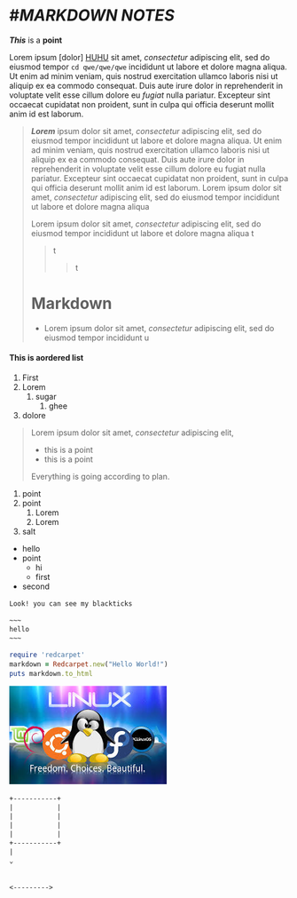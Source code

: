# #*MARKDOWN NOTES*
 ***This*** is a **point**

Lorem ipsum [dolor] [HUHU](https://www.google.com/imgres?q=linux&imgurl=https%3A%2F%2Fwww.unixmen.com%2Fwp-content%2Fuploads%2F2014%2F02%2Flinux.png&imgrefurl=https%3A%2F%2Fwww.unixmen.com%2Fput-linux-computer%2F&docid=oaZKz1mRi504ZM&tbnid=uJvclOdYjwENVM&vet=12ahUKEwjNiYPfw4iHAxWMoa8BHcMxDewQM3oFCIABEAA..i&w=1920&h=1200&hcb=2&ved=2ahUKEwjNiYPfw4iHAxWMoa8BHcMxDewQM3oFCIABEAA) sit amet, *consectetur* adipiscing elit, sed do eiusmod tempor `cd qwe/qwe/qwe` incididunt ut labore et dolore magna aliqua. Ut enim ad minim veniam, quis nostrud exercitation ullamco laboris nisi ut aliquip ex ea commodo consequat. Duis aute irure dolor in reprehenderit in voluptate velit esse cillum dolore eu *fugiat* nulla pariatur. Excepteur sint occaecat cupidatat non proident, sunt in culpa qui officia deserunt mollit anim id est laborum.

> ***Lorem*** ipsum dolor sit amet, *consectetur* adipiscing elit, sed do eiusmod tempor incididunt ut labore et dolore magna aliqua. Ut enim ad minim veniam, quis nostrud exercitation ullamco laboris nisi ut aliquip ex ea commodo consequat. Duis aute irure dolor in reprehenderit in voluptate velit esse cillum dolore eu fugiat nulla pariatur. Excepteur sint occaecat cupidatat non proident, sunt in culpa qui officia deserunt mollit anim id est laborum.
> Lorem ipsum dolor sit amet, *consectetur* adipiscing elit, sed do eiusmod tempor incididunt ut labore et dolore magna aliqua
>
> Lorem ipsum dolor sit amet, *consectetur* adipiscing elit, sed do eiusmod tempor incididunt ut labore et dolore magna aliqua
> t
>> t
>>> t
> # Markdown
>
> * Lorem ipsum dolor sit amet, *consectetur* adipiscing elit, sed do eiusmod tempor incididunt u
#### This is aordered list

1. First
2. Lorem
    1. sugar
        1. ghee
3. dolore
   
> Lorem ipsum dolor sit amet, *consectetur* adipiscing elit,
>
> - this is a point
> - this is a point
>   
> Everything is going according to plan.

1. point
2. point
    1. Lorem
    2. Lorem
3. salt

- hello
- point
    - hi
    - first
- second

~~~
Look! you can see my blackticks
~~~

~~~~
~~~
hello
~~~
~~~~

~~~ruby
require 'redcarpet'
markdown = Redcarpet.new("Hello World!")
puts markdown.to_html
~~~

![](images.jpeg)

```
+-----------+
|           |
|           |
|           |
|           |
+-----------+
|
⌄


<--------->
```

